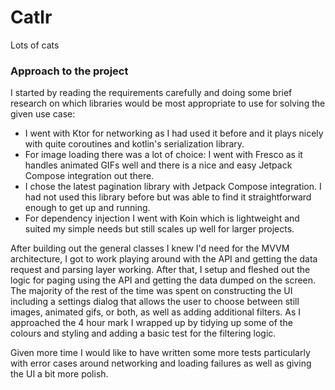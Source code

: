 # Catlr

Lots of cats

### Approach to the project

I started by reading the requirements carefully and doing some brief research on which libraries
would be most appropriate to use for solving the given use case:

- I went with Ktor for networking as I had used it before and it plays nicely with quite coroutines
  and kotlin's serialization library.
- For image loading there was a lot of choice: I went with Fresco as it handles animated GIFs well
  and there is a nice and easy Jetpack Compose integration out there.
- I chose the latest pagination library with Jetpack Compose integration. I had not used this
  library before but was able to find it straightforward enough to get up and running.
- For dependency injection I went with Koin which is lightweight and suited my simple needs but
  still scales up well for larger projects.

After building out the general classes I knew I'd need for the MVVM architecture, I got to work
playing around with the API and getting the data request and parsing layer working. After that, I
setup and fleshed out the logic for paging using the API and getting the data dumped on the screen.
The majority of the rest of the time was spent on constructing the UI including a settings dialog
that allows the user to choose between still images, animated gifs, or both, as well as adding
additional filters. As I approached the 4 hour mark I wrapped up by tidying up some of the colours
and styling and adding a basic test for the filtering logic.

Given more time I would like to have written some more tests particularly with error cases around
networking and loading failures as well as giving the UI a bit more polish.